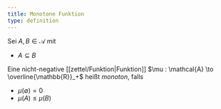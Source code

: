 ```yaml
---
title: Monotone Funktion
type: definition
---
```


Sei $A, B \in \mathcal{A}$ mit
- $A \subseteq B$

Eine nicht-negative [[zettel/Funktion|Funktion]] $\mu : \mathcal{A} \to \overline{\mathbb{R}}_+$ heißt *monoton*, falls
- $\mu(\emptyset) = 0$
- $\mu(A) \le \mu(B)$